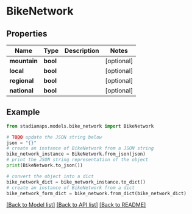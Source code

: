 # BikeNetwork


## Properties

Name | Type | Description | Notes
------------ | ------------- | ------------- | -------------
**mountain** | **bool** |  | [optional] 
**local** | **bool** |  | [optional] 
**regional** | **bool** |  | [optional] 
**national** | **bool** |  | [optional] 

## Example

```python
from stadiamaps.models.bike_network import BikeNetwork

# TODO update the JSON string below
json = "{}"
# create an instance of BikeNetwork from a JSON string
bike_network_instance = BikeNetwork.from_json(json)
# print the JSON string representation of the object
print(BikeNetwork.to_json())

# convert the object into a dict
bike_network_dict = bike_network_instance.to_dict()
# create an instance of BikeNetwork from a dict
bike_network_form_dict = bike_network.from_dict(bike_network_dict)
```
[[Back to Model list]](../README.md#documentation-for-models) [[Back to API list]](../README.md#documentation-for-api-endpoints) [[Back to README]](../README.md)


